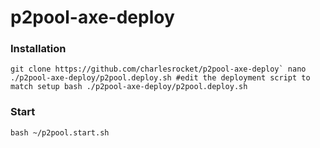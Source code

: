 # p2pool-axe-deploy
### Installation
```git clone https://github.com/charlesrocket/p2pool-axe-deploy`
nano ./p2pool-axe-deploy/p2pool.deploy.sh #edit the deployment script to match setup
bash ./p2pool-axe-deploy/p2pool.deploy.sh```
### Start
`bash ~/p2pool.start.sh`
